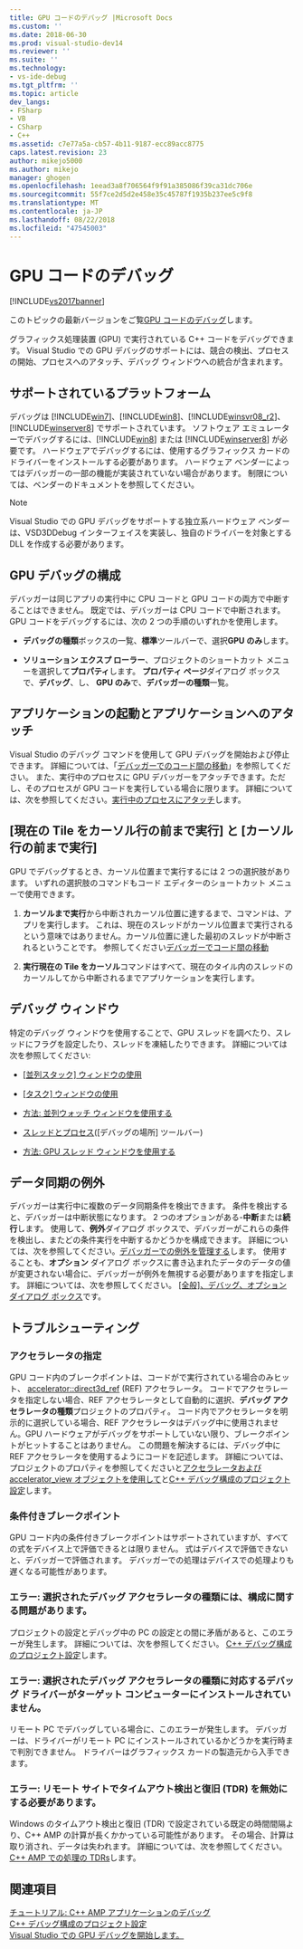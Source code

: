 ```yaml
---
title: GPU コードのデバッグ |Microsoft Docs
ms.custom: ''
ms.date: 2018-06-30
ms.prod: visual-studio-dev14
ms.reviewer: ''
ms.suite: ''
ms.technology:
- vs-ide-debug
ms.tgt_pltfrm: ''
ms.topic: article
dev_langs:
- FSharp
- VB
- CSharp
- C++
ms.assetid: c7e77a5a-cb57-4b11-9187-ecc89acc8775
caps.latest.revision: 23
author: mikejo5000
ms.author: mikejo
manager: ghogen
ms.openlocfilehash: 1eead3a8f706564f9f91a385086f39ca31dc706e
ms.sourcegitcommit: 55f7ce2d5d2e458e35c45787f1935b237ee5c9f8
ms.translationtype: MT
ms.contentlocale: ja-JP
ms.lasthandoff: 08/22/2018
ms.locfileid: "47545003"
---
```

# <a name="debugging-gpu-code"></a>GPU コードのデバッグ
[!INCLUDE[vs2017banner](../includes/vs2017banner.md)]

このトピックの最新バージョンをご覧[GPU コードのデバッグ](https://docs.microsoft.com/visualstudio/debugger/debugging-gpu-code)します。  
  
グラフィックス処理装置 (GPU) で実行されている C++ コードをデバッグできます。 Visual Studio での GPU デバッグのサポートには、競合の検出、プロセスの開始、プロセスへのアタッチ、デバッグ ウィンドウへの統合が含まれます。  
  
## <a name="supported-platforms"></a>サポートされているプラットフォーム  
 デバッグは [!INCLUDE[win7](../includes/win7-md.md)]、[!INCLUDE[win8](../includes/win8-md.md)]、[!INCLUDE[winsvr08_r2](../includes/winsvr08-r2-md.md)]、[!INCLUDE[winserver8](../includes/winserver8-md.md)] でサポートされています。 ソフトウェア エミュレーターでデバッグするには、[!INCLUDE[win8](../includes/win8-md.md)] または [!INCLUDE[winserver8](../includes/winserver8-md.md)] が必要です。 ハードウェアでデバッグするには、使用するグラフィックス カードのドライバーをインストールする必要があります。 ハードウェア ベンダーによってはデバッガーの一部の機能が実装されていない場合があります。 制限については、ベンダーのドキュメントを参照してください。  
  
> [!NOTE]
>  Visual Studio での GPU デバッグをサポートする独立系ハードウェア ベンダーは、VSD3DDebug インターフェイスを実装し、独自のドライバーを対象とする DLL を作成する必要があります。  
  
## <a name="configuring-gpu-debugging"></a>GPU デバッグの構成  
 デバッガーは同じアプリの実行中に CPU コードと GPU コードの両方で中断することはできません。 既定では、デバッガーは CPU コードで中断されます。 GPU コードをデバッグするには、次の 2 つの手順のいずれかを使用します。  
  
-   **デバッグの種類**ボックスの一覧、**標準**ツールバーで、選択**GPU のみ**します。  
  
-   **ソリューション エクスプ ローラー**、プロジェクトのショートカット メニューを選択して**プロパティ**します。 **プロパティ ページ**ダイアログ ボックスで、**デバッグ**、し、 **GPU のみ**で、**デバッガーの種類**一覧。  
  
## <a name="launching-and-attaching-to-applications"></a>アプリケーションの起動とアプリケーションへのアタッチ  
 Visual Studio のデバッグ コマンドを使用して GPU デバッグを開始および停止できます。 詳細については、「[デバッガーでのコード間の移動](../debugger/navigating-through-code-with-the-debugger.md)」を参照してください。 また、実行中のプロセスに GPU デバッガーをアタッチできます。ただし、そのプロセスが GPU コードを実行している場合に限ります。 詳細については、次を参照してください。[実行中のプロセスにアタッチ](../debugger/attach-to-running-processes-with-the-visual-studio-debugger.md)します。  
  
## <a name="run-current-tile-to-cursor-and-run-to-cursor"></a>[現在の Tile をカーソル行の前まで実行] と [カーソル行の前まで実行]  
 GPU でデバッグするとき、カーソル位置まで実行するには 2 つの選択肢があります。 いずれの選択肢のコマンドもコード エディターのショートカット メニューで使用できます。  
  
1.  **カーソルまで実行**から中断されカーソル位置に達するまで、コマンドは、アプリを実行します。 これは、現在のスレッドがカーソル位置まで実行されるという意味ではありません。カーソル位置に達した最初のスレッドが中断されるということです。 参照してください[デバッガーでコード間の移動](../debugger/navigating-through-code-with-the-debugger.md)  
  
2.  **実行現在の Tile をカーソル**コマンドはすべて、現在のタイル内のスレッドのカーソルしてから中断されるまでアプリケーションを実行します。  
  
## <a name="debugging-windows"></a>デバッグ ウィンドウ  
 特定のデバッグ ウィンドウを使用することで、GPU スレッドを調べたり、スレッドにフラグを設定したり、スレッドを凍結したりできます。 詳細については次を参照してください:  
  
-   [[並列スタック] ウィンドウの使用](../debugger/using-the-parallel-stacks-window.md)  
  
-   [[タスク] ウィンドウの使用](../debugger/using-the-tasks-window.md)  
  
-   [方法: 並列ウォッチ ウィンドウを使用する](../debugger/how-to-use-the-parallel-watch-window.md)  
  
-   [スレッドとプロセス](../debugger/debug-threads-and-processes.md)([デバッグの場所] ツールバー)  
  
-   [方法: GPU スレッド ウィンドウを使用する](../debugger/how-to-use-the-gpu-threads-window.md)  
  
## <a name="data-synchronization-exceptions"></a>データ同期の例外  
 デバッガーは実行中に複数のデータ同期条件を検出できます。 条件を検出すると、デバッガーは中断状態になります。 2 つのオプションがある-**中断**または**続行**します。 使用して、**例外**ダイアログ ボックスで、デバッガーがこれらの条件を検出し、またどの条件実行を中断するかどうかを構成できます。 詳細については、次を参照してください。[デバッガーでの例外を管理する](../debugger/managing-exceptions-with-the-debugger.md)します。 使用することも、**オプション** ダイアログ ボックスに書き込まれたデータのデータの値が変更されない場合に、デバッガーが例外を無視する必要がありますを指定します。 詳細については、次を参照してください。 [[全般]、デバッグ、オプションダイアログ ボックス](../debugger/general-debugging-options-dialog-box.md)です。  
  
## <a name="troubleshooting"></a>トラブルシューティング  
  
### <a name="specifying-an-accelerator"></a>アクセラレータの指定  
 GPU コード内のブレークポイントは、コードがで実行されている場合のみヒット、 [accelerator::direct3d_ref](http://msdn.microsoft.com/library/a514b1a7-3b3f-4011-be6c-f7b0d9a42663) (REF) アクセラレータ。 コードでアクセラレータを指定しない場合、REF アクセラレータとして自動的に選択、**デバッグ アクセラレータの種類**プロジェクトのプロパティ。 コード内でアクセラレータを明示的に選択している場合、REF アクセラレータはデバッグ中に使用されません。GPU ハードウェアがデバッグをサポートしていない限り、ブレークポイントがヒットすることはありません。 この問題を解決するには、デバッグ中に REF アクセラレータを使用するようにコードを記述します。 詳細については、プロジェクトのプロパティを参照してくださいと[アクセラレータおよび accelerator_view オブジェクトを使用して](http://msdn.microsoft.com/library/18f0dc66-8236-4420-9f46-1a14f2c3fba1)と[C++ デバッグ構成のプロジェクト設定](../debugger/project-settings-for-a-cpp-debug-configuration.md)します。  
  
### <a name="conditional-breakpoints"></a>条件付きブレークポイント  
 GPU コード内の条件付きブレークポイントはサポートされていますが、すべての式をデバイス上で評価できるとは限りません。 式はデバイスで評価できないと、デバッガーで評価されます。 デバッガーでの処理はデバイスでの処理よりも遅くなる可能性があります。  
  
### <a name="error-there-is-a-configuration-issue-with-the-selected-debugging-accelerator-type"></a>エラー: 選択されたデバッグ アクセラレータの種類には、構成に関する問題があります。  
 プロジェクトの設定とデバッグ中の PC の設定との間に矛盾があると、このエラーが発生します。 詳細については、次を参照してください。 [C++ デバッグ構成のプロジェクト設定](../debugger/project-settings-for-a-cpp-debug-configuration.md)します。  
  
### <a name="error-the-debug-driver-for-the-selected-debugging-accelerator-type-is-not-installed-on-the-target-machine"></a>エラー: 選択されたデバッグ アクセラレータの種類に対応するデバッグ ドライバーがターゲット コンピューターにインストールされていません。  
 リモート PC でデバッグしている場合に、このエラーが発生します。 デバッガーは、ドライバーがリモート PC にインストールされているかどうかを実行時まで判別できません。 ドライバーはグラフィックス カードの製造元から入手できます。  
  
### <a name="error-timeout-detection-and-recovery-tdr-must-be-disabled-at-the-remote-site"></a>エラー: リモート サイトでタイムアウト検出と復旧 (TDR) を無効にする必要があります。  
 Windows のタイムアウト検出と復旧 (TDR) で設定されている既定の時間間隔より、C++ AMP の計算が長くかかっている可能性があります。 その場合、計算は取り消され、データは失われます。 詳細については、次を参照してください。 [C++ AMP での処理の TDRs](http://go.microsoft.com/fwlink/p/?LinkId=249154)します。  
  
## <a name="see-also"></a>関連項目  
 [チュートリアル: C++ AMP アプリケーションのデバッグ](http://msdn.microsoft.com/library/40e92ecc-f6ba-411c-960c-b3047b854fb5)   
 [C++ デバッグ構成のプロジェクト設定](../debugger/project-settings-for-a-cpp-debug-configuration.md)   
 [Visual Studio での GPU デバッグを開始します。](http://go.microsoft.com/fwlink/p/?LinkId=255381)



